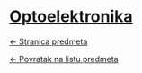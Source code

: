 # [Optoelektronika](https://www.github.com/studosi-fer/OPTELEA)
[<- Stranica predmeta](https://www.fer.unizg.hr/predmet/opt)

[<- Povratak na listu predmeta](https://www.github.com/studosi/FER)
